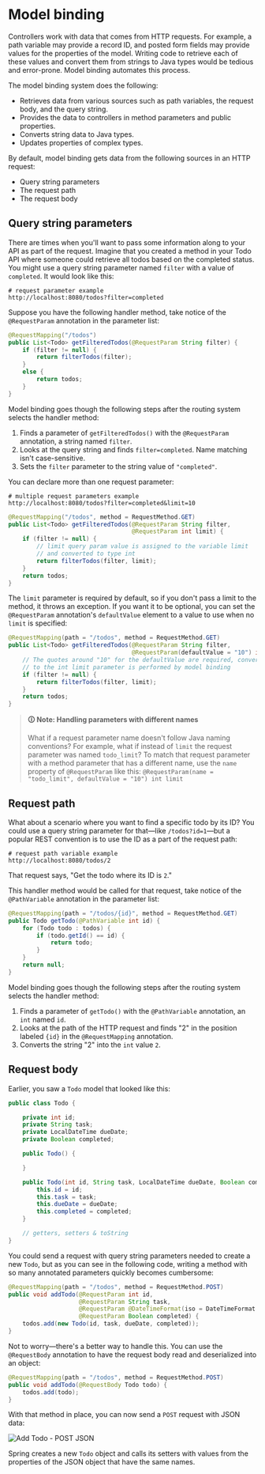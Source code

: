 # Model binding

Controllers work with data that comes from HTTP requests. For example, a path variable may provide a record ID, and posted form fields may provide values for the properties of the model. Writing code to retrieve each of these values and convert them from strings to Java types would be tedious and error-prone. Model binding automates this process.

The model binding system does the following:

-   Retrieves data from various sources such as path variables, the request body, and the query string.
-   Provides the data to controllers in method parameters and public properties.
-   Converts string data to Java types.
-   Updates properties of complex types.

By default, model binding gets data from the following sources in an HTTP request:

-   Query string parameters
-   The request path
-   The request body

## Query string parameters

There are times when you'll want to pass some information along to your API as part of the request. Imagine that you created a method in your Todo API where someone could retrieve all todos based on the completed status. You might use a query string parameter named `filter` with a value of `completed`. It would look like this:

```shell
# request parameter example
http://localhost:8080/todos?filter=completed
```

Suppose you have the following handler method, take notice of the `@RequestParam` annotation in the parameter list:

```java
@RequestMapping("/todos")
public List<Todo> getFilteredTodos(@RequestParam String filter) {
    if (filter != null) {
        return filterTodos(filter);
    }
    else {
        return todos;
    }
}
```

Model binding goes though the following steps after the routing system selects the handler method:

1.  Finds a parameter of `getFilteredTodos()` with the `@RequestParam` annotation, a string named `filter`.
2.  Looks at the query string and finds `filter=completed`. Name matching isn't case-sensitive.
3.  Sets the `filter` parameter to the string value of `"completed"`.

You can declare more than one request parameter:

```shell
# multiple request parameters example
http://localhost:8080/todos?filter=completed&limit=10
```

```java
@RequestMapping("/todos", method = RequestMethod.GET)
public List<Todo> getFilteredTodos(@RequestParam String filter,
                                   @RequestParam int limit) {
    if (filter != null) {
        // limit query param value is assigned to the variable limit
        // and converted to type int
        return filterTodos(filter, limit);
    }
    return todos;
}
```

The `limit` parameter is required by default, so if you don't pass a limit to the method, it throws an exception. If you want it to be optional, you can set the `@RequestParam` annotation's `defaultValue` element to a value to use when no `limit` is specified:

```java
@RequestMapping(path = "/todos", method = RequestMethod.GET)
public List<Todo> getFilteredTodos(@RequestParam String filter,
                                   @RequestParam(defaultValue = "10") int limit) {
    // The quotes around "10" for the defaultValue are required, conversion
    // to the int limit parameter is performed by model binding
    if (filter != null) {
        return filterTodos(filter, limit);
    }
    return todos;
}
```

>**🛈 Note: Handling parameters with different names**
>
>What if a request parameter name doesn't follow Java naming conventions? For example, what if instead of `limit` the request parameter was named `todo_limit`? To match that request parameter with a method parameter that has a different name, use the `name` property of `@RequestParam` like this: `@RequestParam(name = "todo_limit", defaultValue = "10") int limit`

## Request path

What about a scenario where you want to find a specific todo by its ID? You could use a query string parameter for that—like `/todos?id=1`—but a popular REST convention is to use the ID as a part of the request path:

```shell
# request path variable example
http://localhost:8080/todos/2
```

That request says, "Get the todo where its ID is `2`."

This handler method would be called for that request, take notice of the `@PathVariable` annotation in the parameter list:

```java
@RequestMapping(path = "/todos/{id}", method = RequestMethod.GET)
public Todo getTodo(@PathVariable int id) {
    for (Todo todo : todos) {
        if (todo.getId() == id) {
            return todo;
        }
    }
    return null;
}
```

Model binding goes though the following steps after the routing system selects the handler method:

1.  Finds a parameter of `getTodo()` with the `@PathVariable` annotation, an `int` named `id`.
2.  Looks at the path of the HTTP request and finds "2" in the position labeled `{id}` in the `@RequestMapping` annotation.
3.  Converts the string "2" into the `int` value `2`.

## Request body

Earlier, you saw a `Todo` model that looked like this:

```java
public class Todo {

    private int id;
    private String task;
    private LocalDateTime dueDate;
    private Boolean completed;

    public Todo() {

    }

    public Todo(int id, String task, LocalDateTime dueDate, Boolean completed) {
        this.id = id;
        this.task = task;
        this.dueDate = dueDate;
        this.completed = completed;
    }

    // getters, setters & toString
}

```

You could send a request with query string parameters needed to create a new `Todo`, but as you can see in the following code, writing a method with so many annotated parameters quickly becomes cumbersome:

```java
@RequestMapping(path = "/todos", method = RequestMethod.POST)
public void addTodo(@RequestParam int id,
                    @RequestParam String task,
                    @RequestParam @DateTimeFormat(iso = DateTimeFormat.ISO.DATE_TIME) LocalDateTime dueDate,
                    @RequestParam Boolean completed) {
    todos.add(new Todo(id, task, dueDate, completed));
}
```

Not to worry—there's a better way to handle this. You can use the `@RequestBody` annotation to have the request body read and deserialized into an object:

```java
@RequestMapping(path = "/todos", method = RequestMethod.POST)
public void addTodo(@RequestBody Todo todo) {
    todos.add(todo);
}
```

With that method in place, you can now send a `POST` request with JSON data:

![Add Todo - POST JSON](https://user-images.githubusercontent.com/94882786/179303518-d862bebe-aae4-4d9b-a69a-bba00e2273f1.png)

Spring creates a new `Todo` object and calls its setters with values from the properties of the JSON object that have the same names.
